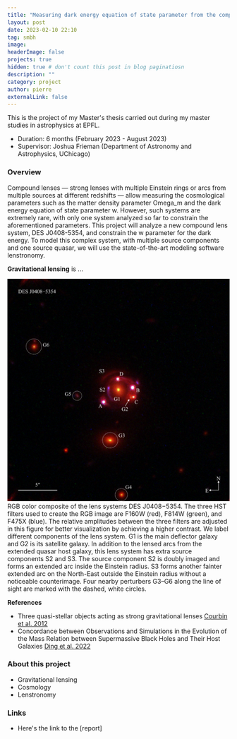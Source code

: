 ```yaml
---
title: "Measuring dark energy equation of state parameter from the compound lens system DES 0408-5354"
layout: post
date: 2023-02-10 22:10
tag: smbh
image:
headerImage: false
projects: true
hidden: true # don't count this post in blog paginatiosn
description: ""
category: project
author: pierre
externalLink: false
---
```


This is the project of my Master's thesis carried out during my master studies in astrophysics at EPFL. 
* Duration: 6 months (February 2023 - August 2023)
* Supervisor: Joshua Frieman (Department of Astronomy and Astrophysics, UChicago) 

### Overview

Compound lenses — strong lenses with multiple Einstein rings or arcs from multiple sources at different redshifts — allow measuring the cosmological parameters such as the matter density parameter Omega_m and the dark energy equation of state parameter w. However, such systems are extremely rare, with only one system analyzed so far to constrain the aforementioned parameters. This project will analyze a new compound lens system, DES J0408-5354, and constrain the w parameter for the dark energy. To model this complex system, with multiple source components and one source quasar, we will use the state-of-the-art modeling software lenstronomy.

**Gravitational lensing** is ...


<img class="image" src="/assets/images/DESlens.png" alt="Alt Text">
<figcaption class="caption"> RGB color composite of the lens systems DES J0408−5354. The three HST filters used to create the RGB image are F160W (red), F814W (green), and F475X (blue). The relative amplitudes between the three filters are adjusted in this figure for better visualization by achieving a higher contrast. We label different components of the lens system. G1 is the main deflector galaxy and G2 is its satellite galaxy. In addition to the lensed arcs from the extended quasar host galaxy, this lens system has extra source components S2 and S3. The source component S2 is doubly imaged and forms an extended arc inside the Einstein radius. S3 forms another fainter extended arc on the North-East outside the Einstein radius without a noticeable counterimage. Four nearby perturbers G3–G6 along the line of sight are marked with the dashed, white circles. </figcaption>

**References**
* Three quasi-stellar objects acting as strong gravitational lenses [Courbin et al. 2012](https://arxiv.org/abs/1110.5514)
* Concordance between Observations and Simulations in the Evolution of the Mass Relation between Supermassive Black Holes and Their Host Galaxies [Ding et al. 2022](https://arxiv.org/abs/2205.04481)


### About this project
* Gravitational lensing
* Cosmology
* Lenstronomy


### Links
* Here's the link to the [report] 
